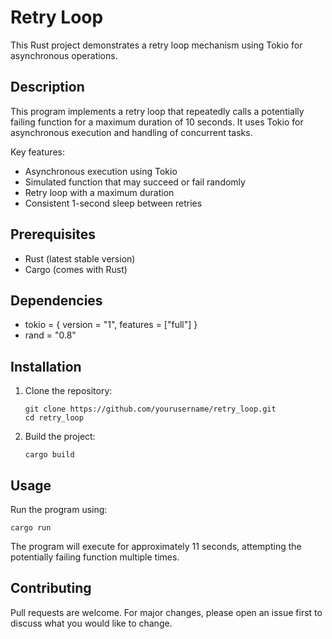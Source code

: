 # Retry Loop

This Rust project demonstrates a retry loop mechanism using Tokio for asynchronous operations.

## Description

This program implements a retry loop that repeatedly calls a potentially failing function for a maximum duration of 10 seconds. It uses Tokio for asynchronous execution and handling of concurrent tasks.

Key features:
- Asynchronous execution using Tokio
- Simulated function that may succeed or fail randomly
- Retry loop with a maximum duration
- Consistent 1-second sleep between retries

## Prerequisites

- Rust (latest stable version)
- Cargo (comes with Rust)

## Dependencies

- tokio = { version = "1", features = ["full"] }
- rand = "0.8"

## Installation

1. Clone the repository:
   ```
   git clone https://github.com/yourusername/retry_loop.git
   cd retry_loop
   ```

2. Build the project:
   ```
   cargo build
   ```

## Usage

Run the program using:

```
cargo run
```

The program will execute for approximately 11 seconds, attempting the potentially failing function multiple times.

## Contributing

Pull requests are welcome. For major changes, please open an issue first to discuss what you would like to change.